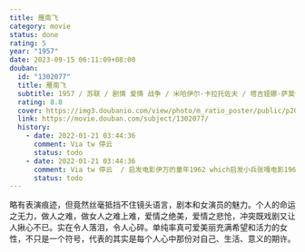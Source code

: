```yaml
---
title: 雁南飞
category: movie
status: done
rating: 5
year: "1957"
date: 2023-09-15 06:11:09+08:00
douban:
  id: "1302077"
  title: 雁南飞
  subtitle: 1957 / 苏联 / 剧情 爱情 战争 / 米哈伊尔·卡拉托佐夫 / 塔吉娅娜·萨莫依洛娃 阿列克谢·巴塔洛夫
  rating: 8.8
  cover: https://img3.doubanio.com/view/photo/m_ratio_poster/public/p2058841317.jpg
  link: https://movie.douban.com/subject/1302077/
  history:
    - date: 2022-01-21 03:44:36
      comment: Via tw 停云
      status: todo
    - date: 2022-01-21 03:44:36
      comment: Via tw 停云  / 启发电影伊万的童年1962 which启发小兵张嘎电影1963
      status: todo
---
```


略有表演痕迹，但竟然丝毫抵挡不住镜头语言，剧本和女演员的魅力。个人的命运之无力，做人之难，做女人之难上难，爱情之绝美，爱情之悲怆，冲突既戏剧又让人揪心不已。实在令人落泪，令人心碎。单纯率真可爱美丽充满希望和活力的女性，不只是一个符号，代表的其实是每个人心中那份对自己、生活、意义的期许。
